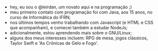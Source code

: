 - hey, eu sou o @leirdan, um novato aqui e na programação ;)
- meu primeiro contato com programação foi com Java, aos 15 anos, no curso de Informática do IFRN;
- nos últimos tempos venho trabalhando com Javascript (e HTML e CSS que acompanham), e comecei também a estudar NodeJs;
- adicionalmente, estou aprendendo mais sobre o GNU/Linux;
- alguns dos meus interesses incluem: RPG de mesa, jogos clássicos, Taylor Swift e 'As Crônicas de Gelo e Fogo'.

<!---
leirdan/leirdan is a ✨ special ✨ repository because its `README.md` (this file) appears on your GitHub profile.
You can click the Preview link to take a look at your changes.
--->
